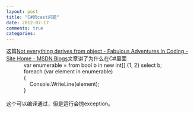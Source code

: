 ```yaml
---
layout: post
title: "C#的cast问题"
date: 2012-07-17
comments: true
categories: 
---
```

这篇<a href="http://blogs.msdn.com/b/ericlippert/archive/2009/08/06/not-everything-derives-from-object.aspx">Not everything derives from object - Fabulous Adventures In Coding - Site Home - MSDN Blogs</a>文章讲了为什么在C#里面<br />&nbsp;&nbsp;&nbsp;&nbsp;&nbsp;&nbsp;&nbsp;&nbsp;&nbsp;&nbsp;&nbsp; var enumerable = from bool b in new int[] {1, 2} select b;<br />&nbsp;&nbsp;&nbsp;&nbsp;&nbsp;&nbsp;&nbsp;&nbsp;&nbsp;&nbsp;&nbsp; foreach (var element in enumerable)<br />&nbsp;&nbsp;&nbsp;&nbsp;&nbsp;&nbsp;&nbsp;&nbsp;&nbsp;&nbsp;&nbsp; {<br />&nbsp;&nbsp;&nbsp;&nbsp;&nbsp;&nbsp;&nbsp;&nbsp;&nbsp;&nbsp;&nbsp;&nbsp;&nbsp;&nbsp;&nbsp; Console.WriteLine(element);<br />&nbsp;&nbsp;&nbsp;&nbsp;&nbsp;&nbsp;&nbsp;&nbsp;&nbsp;&nbsp;&nbsp; }<br /><br />这个可以编译通过，但是运行会抛exception。<br /><br /><blockquote></blockquote>